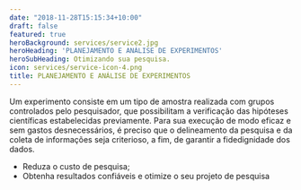 ```yaml
---
date: "2018-11-28T15:15:34+10:00"
draft: false
featured: true
heroBackground: services/service2.jpg
heroHeading: 'PLANEJAMENTO E ANÁLISE DE EXPERIMENTOS'
heroSubHeading: Otimizando sua pesquisa.
icon: services/service-icon-4.png
title: PLANEJAMENTO E ANÁLISE DE EXPERIMENTOS
---
```


Um experimento consiste em um tipo de amostra realizada com grupos controlados pelo pesquisador, que possibilitam a verificação das hipóteses científicas estabelecidas previamente. Para sua execução de modo eficaz e sem gastos desnecessários, é preciso que o delineamento da pesquisa e da coleta de informações seja criterioso, a fim, de garantir a fidedignidade dos dados.

- Reduza o custo de pesquisa;
- Obtenha resultados confiáveis e otimize o seu projeto de pesquisa